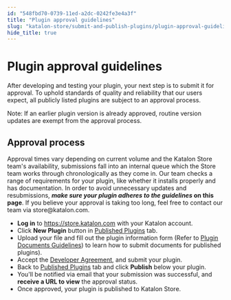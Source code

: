 ```yaml
---
id: "548fbd70-0739-11ed-a2dc-0242fe3e4a3f"
title: "Plugin approval guidelines"
slug: "katalon-store/submit-and-publish-plugins/plugin-approval-guidelines"
hide_title: true
---
```

    

# <a id="id" class="anchor_top_offset"/><a id="ariaid-title1" class="anchor_top_offset"/>Plugin approval guidelines

    
      
<p xmlns="http://www.w3.org/1999/xhtml" className="p">After developing and testing your plugin, your next step is to   submit it for approval. To uphold standards of quality and   reliability that our users expect, all publicly listed plugins are   subject to an approval process.</p> 
      
<p xmlns="http://www.w3.org/1999/xhtml" className="p">Note: If an earlier plugin version is already approved, routine   version updates are exempt from the approval process.</p> 
    
  
    

## <a id="id_1" class="anchor_top_offset"/>Approval process

    
      
<p xmlns="http://www.w3.org/1999/xhtml" className="p">Approval times vary depending on current volume and the Katalon   Store team's availability, submissions fall into an internal queue   which the Store team works through chronologically as they come in.   Our team checks a range of requirements for your plugin, like   whether it installs properly and has documentation. In order to   avoid unnecessary updates and resubmissions, <strong className="ph b">     <em className="ph i">make sure       your plugin adheres to the guidelines</em> on this page</strong>.   If you believe your approval is taking too long, feel free to   contact our team via store@katalon.com.</p> 
      
<ul xmlns="http://www.w3.org/1999/xhtml" className="ul">   <li className="li">     <strong className="ph b">Log in</strong> to <a className="xref j-external-link" href="https://store.katalon.com" target="_blank">https://store.katalon.com</a> with     your Katalon account.</li>   <li className="li">Click <strong className="ph b">New Plugin</strong> button in <a className="xref j-external-link" href="https://store.katalon.com/manage/publisher" target="_blank">Published       Plugins</a> tab.</li>   <li className="li">Upload your file and fill out the plugin information form     (Refer to <a className="xref" href="/docs/katalon-store/submit-and-publish-plugins/plugin-document-guidelines#id_3">Plugin       Documents Guidelines</a>) to learn how to submit documents for     published plugins).</li>   <li className="li">Accept the <a className="xref j-external-link" href="https://www.katalon.com/terms/#developer-agreement" target="_blank">Developer       Agreement</a>, and submit your plugin.</li>   <li className="li">Back to <a className="xref j-external-link" href="https://store.katalon.com/manage/publisher" target="_blank">Published       Plugins</a> tab and click <strong className="ph b">Publish</strong> below your     plugin.</li>   <li className="li">You'll be notified via email that your submission was     successful, and <strong className="ph b">receive a URL to view</strong> the approval     status.</li>   <li className="li">Once approved, your plugin is published to Katalon Store.</li> </ul> 
    
  
